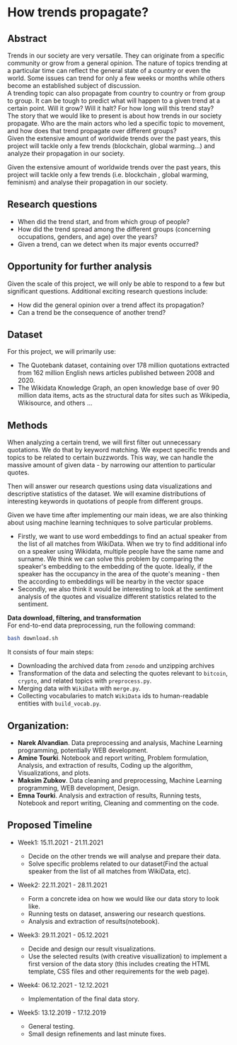 # How trends propagate?
 
## Abstract

Trends in our society are very versatile. They can originate from a specific community or grow from a general opinion. The nature of topics trending at a particular time can reflect the general state of a country or even the world. Some issues can trend for only a few weeks or months while others become an established subject of discussion.  
A trending topic can also propagate from country to country or from group to group. It can be tough to predict what will happen to a given trend at a certain point. Will it grow? Will it halt? For how long will this trend stay?   
The story that we would like to present is about how trends in our society propagate. Who are the main actors who led a specific topic to movement, and how does that trend propagate over different groups?  
Given the extensive amount of worldwide trends over the past years, this project will tackle only a few trends (blockchain, global warming...) and analyze their propagation in our society.

Given the extensive amount of worldwide trends over the past years, this project will tackle only a few trends (i.e. blockchain , global warming, feminism) and analyse their propagation in our society.

## Research questions 

- When did the trend start, and from which group of people?
- How did the trend spread among the different groups (concerning occupations, genders, and age) over the years?
- Given a trend, can we detect when its major events occurred?

## Opportunity for further analysis

Given the scale of this project, we will only be able to respond to a few but significant questions. Additional exciting research questions include: 
- How did the general opinion over a trend affect its propagation? 
- Can a trend be the consequence of another trend? 

## Dataset 

For this project, we will primarily use:
- The Quotebank dataset, containing over 178 million quotations extracted from 162 million English news articles published between 2008 and 2020. 
- The Wikidata Knowledge Graph, an open knowledge base of over 90 million data items, acts as the structural data for sites such as Wikipedia, Wikisource, and others ...  


## Methods 
When analyzing a certain trend, we will first filter out unnecessary quotations. We do that by keyword matching. We expect specific trends and topics to be related to certain buzzwords. This way, we can handle the massive amount of given data - by narrowing our attention to particular quotes.

Then will answer our research questions using data visualizations and descriptive statistics of the dataset. We will examine distributions of interesting keywords in quotations of people from different groups.

Given we have time after implementing our main ideas, we are also thinking about using machine learning techniques to solve particular problems.

- Firstly, we want to use word embeddings to find an actual speaker from the list of all matches from WikiData. When we try to find additional info on a speaker using Wikidata, multiple people have the same name and surname. We think we can solve this problem by comparing the speaker's embedding to the embedding of the quote. Ideally, if the speaker has the occupancy in the area of the quote's meaning - then the according to embeddings will be nearby in the vector space
- Secondly, we also think it would be interesting to look at the sentiment analysis of the quotes and visualize different statistics related to the sentiment.


**Data download, filtering, and transformation**  
For end-to-end data preprocessing, run the following command:
```bash
bash download.sh
```
It consists of four main steps:
* Downloading the archived data from `zenodo` and unzipping archives
* Transformation of the data and selecting the quotes relevant to `bitcoin`, `crypto`, and related topics with `preprocess.py`.
* Merging data with `WikiData` with `merge.py`.
* Collecting vocabularies to match `WikiData` ids to human-readable entities with `build_vocab.py`.

## Organization:

- **Narek Alvandian**. Data preprocessing and analysis, Machine Learning programming, potentially WEB development.
- **Amine Tourki**. Notebook and report writing, Problem formulation, Analysis, and extraction of results, Coding up the algorithm, Visualizations, and plots.
- **Maksim Zubkov**. Data cleaning and preprocessing, Machine Learning programming, WEB development, Design.
- **Emna Tourki**. Analysis and extraction of results, Running tests, Notebook and report writing, Cleaning and commenting on the code.

## Proposed Timeline

- Week1: 15.11.2021 - 21.11.2021
    * Decide on the other trends we will analyse and prepare their data. 
    * Solve specific problems related to our dataset(Find the actual speaker from the list of all matches from WikiData, etc).

- Week2: 22.11.2021 - 28.11.2021
    * Form a concrete idea on how we would like our data story to look like.
    * Running tests on dataset, answering our research questions.
    * Analysis and extraction of results(notebook).

- Week3: 29.11.2021 - 05.12.2021
    * Decide and design our result visualizations.
    * Use the selected results (with creative visuallization) to implement a first version of the data story (this includes creating the HTML template, CSS files and other requirements for the web page).

- Week4: 06.12.2021 - 12.12.2021
    * Implementation of the final data story.

- Week5: 13.12.2019 - 17.12.2019
    * General testing.
    * Small design refinements and last minute fixes.
